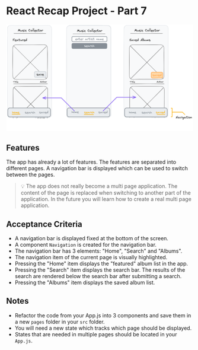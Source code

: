 # React Recap Project - Part 7

![wireframe](../assets/part-7-1.png)

## Features

The app has already a lot of features. The features are separated into different pages. A navigation bar is displayed which can be used to switch between the pages.

> 💡 The app does not really become a multi page application. The content of the page is replaced when switching to another part of the application. In the future you will learn how to create a real multi page application.

## Acceptance Criteria

- A navigation bar is displayed fixed at the bottom of the screen.
- A component `Navigation` is created for the navigation bar.
- The navigation bar has 3 elements: "Home", "Search" and "Albums".
- The navigation item of the current page is visually highlighted.
- Pressing the "Home" item displays the "featured" album list in the app.
- Pressing the "Search" item displays the search bar. The results of the search are rendered below the search bar after submitting a search.
- Pressing the "Albums" item displays the saved album list.

## Notes

- Refactor the code from your App.js into 3 components and save them in a new `pages` folder in your `src` folder.
- You will need a new state which tracks which page should be displayed.
- States that are needed in multiple pages should be located in your `App.js`.
